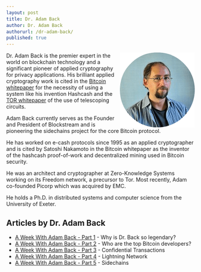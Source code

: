 ```yaml
---
layout: post
title: Dr. Adam Back
author: Dr. Adam Back
authorurl: /dr-adam-back/
published: true
---
```



<img src="/images/adam-back.png" alt="Dr. Adam Back" align="right">
<p>Dr. Adam Back is the premier expert in the world on blockchain technology and a significant pioneer of applied cryptography for privacy applications. His brilliant applied cryptography work is cited in the <a href="/bitcoin.pdf">Bitcoin whitepaper</a> for the necessity of using a system like his invention Hashcash and the <a href="/assets/pdf/tor-design.pdf">TOR whitepaper</a> of the use of telescoping circuits.
<p>Adam Back currently serves as the Founder and President of Blockstream and is pioneering the sidechains project for the core Bitcoin protocol.
<p>He has worked on e-cash protocols since 1995 as an applied cryptographer and is cited by Satoshi Nakamoto in the Bitcoin whitepaper as the inventor of the hashcash proof-of-work and decentralized mining used in Bitcoin security.
<p>He was an architect and cryptographer at Zero-Knowledge Systems working on its Freedom network, a precursor to Tor. Most recently, Adam co-founded Picorp which was acquired by EMC.
<p>He holds a Ph.D. in distributed systems and computer science from the University of Exeter.

## Articles by Dr. Adam Back
<ul>
<li><a href="/adam-back-cypherpunks/">A Week With Adam Back - Part 1</a> - Why is Dr. Back so legendary?</li>
<li><a href="/adam-back-bitcoin-core-developers/">A Week With Adam Back - Part 2</a> - Who are the top Bitcoin developers?</li>
<li><a href="/adam-back-confidential-transactions/">A Week With Adam Back - Part 3</a> - Confidential Transactions</li>
<li><a href="/adam-back-lightning-network/">A Week With Adam Back - Part 4</a> - Lightning Network</li>
<li><a href="/adam-back-sidechains/">A Week With Adam Back - Part 5</a> - Sidechains</li>
</ul>